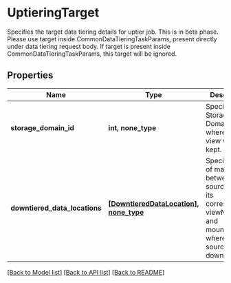 # UptieringTarget

Specifies the target data tiering details for uptier job. This is in beta phase. Please use target inside CommonDataTieringTaskParams, present directly under data tiering request body. If target is present inside CommonDataTieringTaskParams, this target will be ignored.

## Properties
Name | Type | Description | Notes
------------ | ------------- | ------------- | -------------
**storage_domain_id** | **int, none_type** | Specifies the Storage Domain ID where the view will be kept. | 
**downtiered_data_locations** | [**[DowntieredDataLocation], none_type**](DowntieredDataLocation.md) | Specifies a list of mapping between sources and its corresponding viewNames and mountPaths, where the sources were downtiered. | [optional] 

[[Back to Model list]](../README.md#documentation-for-models) [[Back to API list]](../README.md#documentation-for-api-endpoints) [[Back to README]](../README.md)


